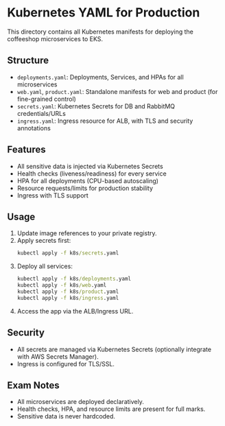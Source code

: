 # Kubernetes YAML for Production

This directory contains all Kubernetes manifests for deploying the coffeeshop microservices to EKS.

## Structure
- `deployments.yaml`: Deployments, Services, and HPAs for all microservices
- `web.yaml`, `product.yaml`: Standalone manifests for web and product (for fine-grained control)
- `secrets.yaml`: Kubernetes Secrets for DB and RabbitMQ credentials/URLs
- `ingress.yaml`: Ingress resource for ALB, with TLS and security annotations

## Features
- All sensitive data is injected via Kubernetes Secrets
- Health checks (liveness/readiness) for every service
- HPA for all deployments (CPU-based autoscaling)
- Resource requests/limits for production stability
- Ingress with TLS support

## Usage
1. Update image references to your private registry.
2. Apply secrets first:
   ```cmd
   kubectl apply -f k8s/secrets.yaml
   ```
3. Deploy all services:
   ```cmd
   kubectl apply -f k8s/deployments.yaml
   kubectl apply -f k8s/web.yaml
   kubectl apply -f k8s/product.yaml
   kubectl apply -f k8s/ingress.yaml
   ```
4. Access the app via the ALB/Ingress URL.

## Security
- All secrets are managed via Kubernetes Secrets (optionally integrate with AWS Secrets Manager).
- Ingress is configured for TLS/SSL.

## Exam Notes
- All microservices are deployed declaratively.
- Health checks, HPA, and resource limits are present for full marks.
- Sensitive data is never hardcoded.
